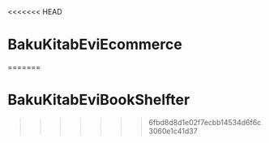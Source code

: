 <<<<<<< HEAD
# BakuKitabEviEcommerce
=======
# BakuKitabEviBookShelfter
>>>>>>> 6fbd8d8d1e02f7ecbb14534d6f6c3060e1c41d37
